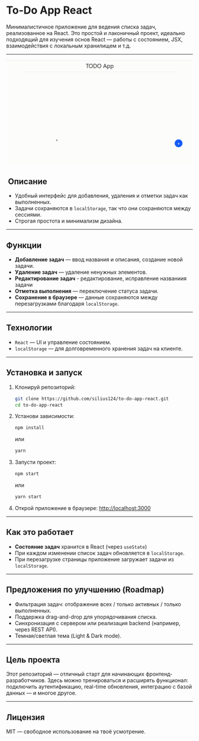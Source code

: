 # To-Do App React

Минималистичное приложение для ведения списка задач, реализованное на React. Это простой и лаконичный проект, идеально подходящий для изучения основ React — работы с состоянием, JSX, взаимодействия с локальным хранилищем и т.д.

---

![Гиф видео работы сайта](./recoding_todo_react.gif)

## ​ Описание

- Удобный интерфейс для добавления, удаления и отметки задач как выполненных.
- Задачи сохраняются в `localStorage`, так что они сохраняются между сессиями.
- Строгая простота и минимализм дизайна.

---

## Функции

- **Добавление задач** — ввод названия и описания, создание новой задачи.
- **Удаление задач** — удаление ненужных элементов.
- **Редактирование задач** - редактирование, исправление названиия задачи
- **Отметка выполнения** — переключение статуса задачи.
- **Сохранение в браузере** — данные сохраняются между перезагрузками благодаря `localStorage`.

---

## Технологии

- `React` — UI и управление состоянием.
- `localStorage` — для долговременного хранения задач на клиенте.

---

## Установка и запуск

1. Клонируй репозиторий:
   ```bash
   git clone https://github.com/silius124/to-do-app-react.git
   cd to-do-app-react
   ```
2. Установи зависимости:
   ```bash
   npm install
   ```
   или
   ```bash
   yarn
   ```
3. Запусти проект:
   ```bash
   npm start
   ```
   или
   ```bash
   yarn start
   ```
4. Открой приложение в браузере: [http://localhost:3000](https://silius124.github.io/to-do-app-react/)

---

## Как это работает

- **Состояние задач** хранится в React (через `useState`)
- При каждом изменении список задач обновляется в `localStorage`.
- При перезагрузке страницы приложение загружает задачи из `localStorage`.

---

## Предложения по улучшению (Roadmap)

- Фильтрация задач: отображение всех / только активных / только выполненных.
- Поддержка drag-and-drop для упорядочивания списка.
- Синхронизация с сервером или реализация backend (например, через REST API).
- Темная/светлая тема (Light & Dark mode).

---

## Цель проекта

Этот репозиторий — отличный старт для начинающих фронтенд-разработчиков. Здесь можно тренироваться и расширять функционал: подключить аутентификацию, real-time обновления, интеграцию с базой данных — и многое другое.

---

## Лицензия

MIT — свободное использование на твоё усмотрение.
